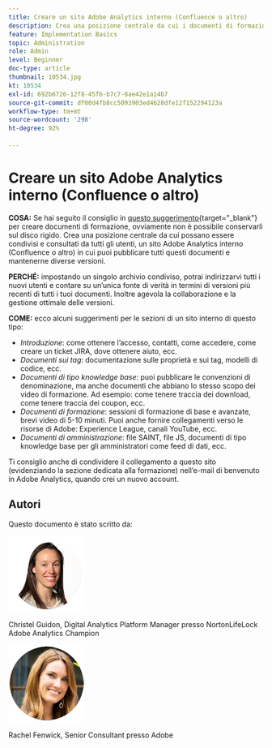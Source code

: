 ```yaml
---
title: Creare un sito Adobe Analytics interno (Confluence o altro)
description: Crea una posizione centrale da cui i documenti di formazione possono essere condivisi e consultati da tutti i tuoi utenti.
feature: Implementation Basics
topic: Administration
role: Admin
level: Beginner
doc-type: article
thumbnail: 10534.jpg
kt: 10534
exl-id: 692b6726-12f8-45fb-b7c7-8ae42e1a14b7
source-git-commit: df00d4fb8cc5093903ed4628dfe12f152294123a
workflow-type: tm+mt
source-wordcount: '298'
ht-degree: 92%

---
```


# Creare un sito Adobe Analytics interno (Confluence o altro)

**COSA:** Se hai seguito il consiglio in [questo suggerimento](create-basic-videos-and-training.md){target="_blank"} per creare documenti di formazione, ovviamente non è possibile conservarli sul disco rigido. Crea una posizione centrale da cui possano essere condivisi e consultati da tutti gli utenti, un sito Adobe Analytics interno (Confluence o altro) in cui puoi pubblicare tutti questi documenti e mantenerne diverse versioni.

**PERCHÉ:** impostando un singolo archivio condiviso, potrai indirizzarvi tutti i nuovi utenti e contare su un’unica fonte di verità in termini di versioni più recenti di tutti i tuoi documenti. Inoltre agevola la collaborazione e la gestione ottimale delle versioni.

**COME:** ecco alcuni suggerimenti per le sezioni di un sito interno di questo tipo:

* _Introduzione_: come ottenere l’accesso, contatti, come accedere, come creare un ticket JIRA, dove ottenere aiuto, ecc.
* _Documenti sui tag_: documentazione sulle proprietà e sui tag, modelli di codice, ecc.
* _Documenti di tipo knowledge base_: puoi pubblicare le convenzioni di denominazione, ma anche documenti che abbiano lo stesso scopo dei video di formazione. Ad esempio: come tenere traccia dei download, come tenere traccia dei coupon, ecc.
* _Documenti di formazione_: sessioni di formazione di base e avanzate, brevi video di 5-10 minuti. Puoi anche fornire collegamenti verso le risorse di Adobe: Experience League, canali YouTube, ecc.
* _Documenti di amministrazione_: file SAINT, file JS, documenti di tipo knowledge base per gli amministratori come feed di dati, ecc.

Ti consiglio anche di condividere il collegamento a questo sito (evidenziando la sezione dedicata alla formazione) nell’e-mail di benvenuto in Adobe Analytics, quando crei un nuovo account.


## Autori

Questo documento è stato scritto da:

![Christel Guidon](assets/Christel-Headshot-150.png)

Christel Guidon, Digital Analytics Platform Manager presso NortonLifeLock 
Adobe Analytics Champion

![Rachel Fenwick](assets/Rachel-Fenwick-150.png)

Rachel Fenwick, Senior Consultant presso Adobe
